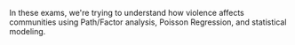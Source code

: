 In these exams, we're trying to understand how violence affects communities using Path/Factor analysis, Poisson Regression, and statistical modeling. 

